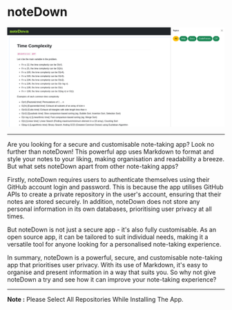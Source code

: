 # noteDown 

![notedown_readme](notedown_readme.png)
____
Are you looking for a secure and customisable note-taking app? Look no further than noteDown! This powerful app uses Markdown to format and style your notes to your liking, making organisation and readability a breeze. But what sets noteDown apart from other note-taking apps?

Firstly, noteDown requires users to authenticate themselves using their GitHub account login and password. This is because the app utilises GitHub APIs to create a private repository in the user's account, ensuring that their notes are stored securely. In addition, noteDown does not store any personal information in its own databases, prioritising user privacy at all times.

But noteDown is not just a secure app - it's also fully customisable. As an open source app, it can be tailored to suit individual needs, making it a versatile tool for anyone looking for a personalised note-taking experience.

In summary, noteDown is a powerful, secure, and customisable note-taking app that prioritises user privacy. With its use of Markdown, it's easy to organise and present information in a way that suits you. So why not give noteDown a try and see how it can improve your note-taking experience?
____
**Note :**  Please Select All Repositories While Installing The App.
